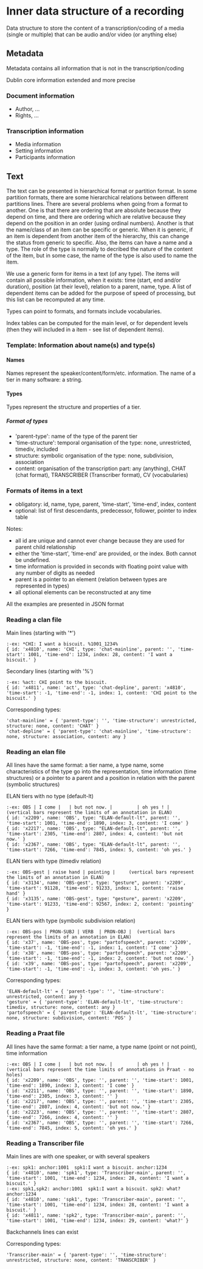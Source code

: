 # Inner data structure of a recording

Data structure to store the content of a transcription/coding of a media (single or multiple) that can be audio and/or video (or anything else)

## Metadata

Metadata contains all information that is not in the transcription/coding

Dublin core information extended and more precise

### Document information

  - Author, ...
  - Rights, ...

### Transcription information

  - Media information
  - Setting information
  - Participants information 

## Text

The text can be presented in hierarchical format or partition format. In some partition formats, there are some hierarchical relations between different partitions lines. There are several problems when going from a format to another. One is that there are ordering that are absolute because they depend on time, and there are ordering which are relative because they depend on the position in an order (using ordinal numbers). Another is that the name/class of an item can be specific or generic. When it is generic, if an item is dependent from another item of the hierarchy, this can change the status from generic to specific. Also, the items can have a name and a type. The role of the type is normally to decribed the nature of the content of the item, but in some case, the name of the type is also used to name the item.

We use a generic form for items in a text (of any type). The items will contain all possible information, when it exists: time (start, end and/or duration), position (at their level), relation to a parent, name, type. A list of dependent items can be added for the purpose of speed of processing, but this list can be recomputed at any time.

Types can point to formats, and formats include vocabularies.

Index tables can be computed for the main level, or for dependent levels (then they will included in a item - see list of dependent items).

### Template: Information about name(s) and type(s)

#### Names
Names represent the speaker/content/form/etc. information. The name of a tier in many software: a string.

#### Types
Types represent the structure and properties of a tier.

##### Format of types
  - 'parent-type': name of the type of the parent tier
  - 'time-structure': temporal organisation of the type: none, unrestricted, timediv, included
  - structure: symbolic organisation of the type: none, subdivision, association
  - content: organisation of the transcription part: any (anything), CHAT (chat format), TRANSCRIBER (Transcriber format), CV (vocabularies)

### Formats of items in a text

  - obligatory: id, name, type, parent, 'time-start', 'time-end', index, content
  - optional: list of first descendants, predecessor, follower, pointer to index table
  
Notes:
  - all id are unique and cannot ever change because they are used for parent child relationship
  - either the 'time-start', 'time-end' are provided, or the index. Both cannot be undefined.
  - time information is provided in seconds with floating point value with any number of digits as needed
  - parent is a pointer to an element (relation between types are represented in types)
  - all optional elements can be reconstructed at any time

All the examples are presented in JSON format

### Reading a clan file

Main lines (starting with '*')
```
:-ex: *CHI: I want a biscuit. %1001_1234%
{ id: 'x4810', name: 'CHI', type: 'chat-mainline', parent: '', 'time-start': 1001, 'time-end': 1234, index: 28, content: 'I want a biscuit.' }
```

Secondary lines (starting with '%')
```
:-ex: %act: CHI point to the biscuit.
{ id: 'x4811', name: 'act', type: 'chat-depline', parent: 'x4810', 'time-start': -1, 'time-end': -1, index: 1, content: 'CHI point to the biscuit.' }
```

Corresponding types:
```
'chat-mainline' = { 'parent-type': '', 'time-structure': unrestricted, structure: none, content: 'CHAT' }
'chat-depline' = { 'parent-type': 'chat-mainline', 'time-structure': none, structure: association, content: any }
```

### Reading an elan file

All lines have the same format: a tier name, a type name, some characteristics of the type go into the representation, time information (time structures) or a pointer to a parent and a position in relation with the parent (symbolic structures)

ELAN tiers with no type (default-lt)
```
:-ex: OBS | I come |   | but not now. |         | oh yes ! |   (vertical bars represent the limits of an annotation in ELAN)
{ id: 'x2209', name: 'OBS', type: "ELAN-default-lt", parent: '', 'time-start': 1001, 'time-end': 1890, index: 3, content: 'I come' }
{ id: 'x2217', name: 'OBS', type: "ELAN-default-lt", parent: '', 'time-start': 2305, 'time-end': 2807, index: 4, content: 'but not now.' }
{ id: 'x2367', name: 'OBS', type: "ELAN-default-lt", parent: '', 'time-start': 7266, 'time-end': 7845, index: 5, content: 'oh yes.' }
```

ELAN tiers with type (timediv relation)
```
:-ex: OBS-gest | raise hand | pointing |     (vertical bars represent the limits of an annotation in ELAN)
{ id: 'x3134', name: 'OBS-gest', type: "gesture", parent: 'x2209', 'time-start': 91128, 'time-end': 91233, index: 1, content: 'raise hand' }
{ id: 'x3135', name: 'OBS-gest', type: "gesture", parent: 'x2209', 'time-start': 91233, 'time-end': 92567, index: 2, content: 'pointing' }
```

ELAN tiers with type (symbolic subdivision relation)
```
:-ex: OBS-pos | PRON-SUBJ | VERB  | PRON-OBJ |  (vertical bars represent the limits of an annotation in ELAN)
{ id: 'x37', name: 'OBS-pos', type: "partofspeech", parent: 'x2209', 'time-start': -1, 'time-end': -1, index: 1, content: 'I come' }
{ id: 'x38', name: 'OBS-pos', type: "partofspeech", parent: 'x2209', 'time-start': -1, 'time-end': -1, index: 2, content: 'but not now.' }
{ id: 'x39', name: 'OBS-pos', type: "partofspeech", parent: 'x2209', 'time-start': -1, 'time-end': -1, index: 3, content: 'oh yes.' }
```

Corresponding types:
```
'ELAN-default-lt' = { 'parent-type': '', 'time-structure': unrestricted, content: any }
'gesture' = { 'parent-type': 'ELAN-default-lt', 'time-structure': timediv, structure: none, content: any }
'partofspeech' = { 'parent-type': 'ELAN-default-lt', 'time-structure': none, structure: subdivision, content: 'POS' }
```

### Reading a Praat file

All lines have the same format: a tier name, a type name (point or not point), time information
```
:-ex: OBS | I come |   | but not now. |         | oh yes ! |   (vertical bars represent the time limits of annotations in Praat - no holes)
{ id: 'x2209', name: 'OBS', type: '', parent: '', 'time-start': 1001, 'time-end': 1890, index: 3, content: 'I come' }
{ id: 'x2211', name: 'OBS', type: '', parent: '', 'time-start': 1890, 'time-end': 2305, index: 3, content: '' }
{ id: 'x2217', name: 'OBS', type: '', parent: '', 'time-start': 2305, 'time-end': 2807, index: 4, content: 'but not now.' }
{ id: 'x2223', name: 'OBS', type: '', parent: '', 'time-start': 2807, 'time-end': 7266, index: 4, content: '' }
{ id: 'x2367', name: 'OBS', type: '', parent: '', 'time-start': 7266, 'time-end': 7845, index: 5, content: 'oh yes.' }
```

### Reading a Transcriber file

Main lines are with one speaker, or with several speakers
```
:-ex: spk1: anchor:1001  spk1:I want a biscuit. anchor:1234
{ id: 'x4810', name: 'spk1', type: 'Transcriber-main', parent: '', 'time-start': 1001, 'time-end': 1234, index: 28, content: 'I want a biscuit.' }
:-ex: spk1,spk2: anchor:1001  spk1:I want a biscuit. spk2: what? anchor:1234
{ id: 'x4810', name: 'spk1', type: 'Transcriber-main', parent: '', 'time-start': 1001, 'time-end': 1234, index: 28, content: 'I want a biscuit.' }
{ id: 'x4811', name: 'spk2', type: 'Transcriber-main', parent: '', 'time-start': 1001, 'time-end': 1234, index: 29, content: 'what?' }
```

Backchannels lines can exist

Corresponding types:
```
'Transcriber-main' = { 'parent-type': '', 'time-structure': unrestricted, structure: none, content: 'TRANSCRIBER' }
```
